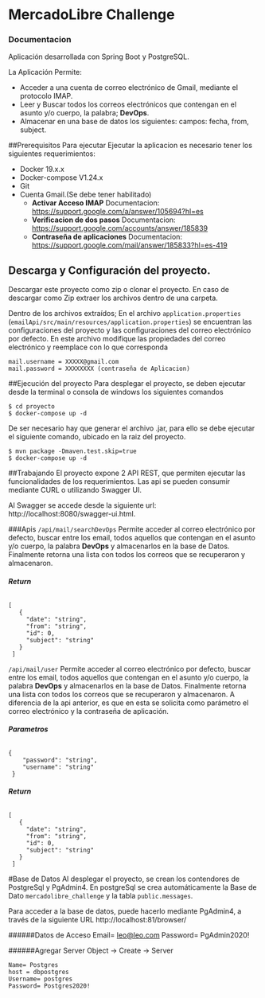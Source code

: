 # MercadoLibre Challenge
### Documentacion
Aplicación desarrollada con Spring Boot y PostgreSQL.

La Aplicación Permite:

* Acceder  a una cuenta de correo electrónico de Gmail, mediante el protocolo IMAP.
* Leer y  Buscar todos los correos electrónicos que contengan en el asunto y/o cuerpo, la palabra; **DevOps**.
* Almacenar en una base de datos  los siguientes: campos: fecha, from, subject.

##Prerequisitos
Para ejecutar Ejecutar la aplicacion es necesario tener los siguientes requerimientos:
 * Docker 19.x.x 
 * Docker-compose V1.24.x
 * Git
 * Cuenta Gmail.(Se debe tener habilitado)
    * **Activar Acceso  IMAP** Documentacion: https://support.google.com/a/answer/105694?hl=es
    * **Verificacion de dos pasos** Documentacion: https://support.google.com/accounts/answer/185839
    * **Contraseña de aplicaciones** Documentacion:  https://support.google.com/mail/answer/185833?hl=es-419

## Descarga y Configuración del proyecto.
Descargar este proyecto como zip o clonar el proyecto. En caso de descargar como Zip extraer los archivos dentro de una carpeta.

Dentro de los archivos extraídos;
En el archivo `application.properties` (`emailApi/src/main/resources/application.properties`) se encuentran las configuraciones del proyecto y las configuraciones del correo electrónico por defecto. 
En este archivo modifique las propiedades del correo electrónico y reemplace con lo que corresponda

    mail.username = XXXXX@gmail.com
    mail.password = XXXXXXXX (contraseña de Aplicacion)
    
##Ejecución del proyecto
Para  desplegar el proyecto, se deben ejecutar desde la terminal o consola de windows los siguientes comandos

    $ cd proyecto
    $ docker-compose up -d

De ser necesario hay que generar el archivo .jar, para ello se debe ejecutar el siguiente comando, ubicado en la raiz del proyecto.
    
    $ mvn package -Dmaven.test.skip=true
    $ docker-compose up -d

##Trabajando
El proyecto expone 2 API REST, que permiten ejecutar las funcionalidades de los requerimientos. Las api se pueden consumir mediante CURL o utilizando  Swagger UI. 

Al Swagger se accede desde la siguiente url: http://localhost:8080/swagger-ui.html.

###Apis
`/api/mail/searchDevOps`
Permite acceder al correo electrónico por defecto, buscar entre los email, todos aquellos que contengan en el asunto y/o cuerpo, la palabra **DevOps**  y almacenarlos en la base de Datos. Finalmente retorna una lista con todos los correos que se recuperaron y almacenaron.

###### **Return**

    [
       {
         "date": "string",
         "from": "string",
         "id": 0,
         "subject": "string"
       }
     ]


`/api/mail/user` Permite acceder al correo electrónico por defecto, buscar entre los email, todos aquellos que contengan en el asunto y/o cuerpo, la palabra **DevOps**  y almacenarlos en la base de Datos. Finalmente retorna una lista con todos los correos que se recuperaron y almacenaron. A diferencia de la api anterior, es que en esta se solicita como parámetro el correo electrónico y la contraseña de aplicación.
 
###### **Parametros**
 
    {
        "password": "string",
        "username": "string"
     }

###### **Return**

    [
       {
         "date": "string",
         "from": "string",
         "id": 0,
         "subject": "string"
       }
     ]

#Base de Datos
Al desplegar el proyecto, se crean los contendores de PostgreSql y PgAdmin4.
En postgreSql se crea automáticamente la Base de Dato `mercadolibre_challenge` y la tabla `public.messages`.

Para acceder a la base de datos, puede hacerlo mediante PgAdmin4, a través de la siguiente URL http://localhost:81/browser/

######Datos de Acceso
    Email= leo@leo.com
    Password= PgAdmin2020!

######Agregar Server
    Object -> Create -> Server
    
    Name= Postgres
    host = dbpostgres
    Username= postgres
    Password= Postgres2020!
